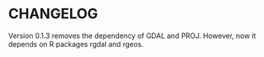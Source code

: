# CHANGELOG

Version 0.1.3 removes the dependency of GDAL and PROJ. However, now it depends
on R packages rgdal and rgeos.
